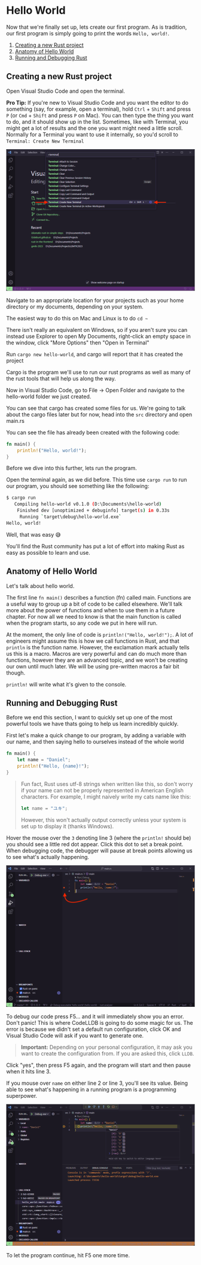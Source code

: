 Hello World
===========

Now that we're finally set up, lets create our first program. As is tradition, our first program is simply going to
print the words `Hello, world!`.

1. [Creating a new Rust project](#creating-a-new-rust-project) 
2. [Anatomy of Hello World](#anatomy-of-hello-world)
3. [Running and Debugging Rust](#running-and-debugging-rust)

Creating a new Rust project
---------------------------

Open Visual Studio Code and open the terminal.

**Pro Tip:** If you're new to Visual Studio Code and you want the editor to do something (say, for example, open a
terminal), hold `Ctrl` + `Shift` and press `P` (or `Cmd` + `Shift` and press `P` on Mac). You can then type the thing
you want to do, and it should show up in the list. Sometimes, like with Terminal, you might get a lot of results and
the one you want might need a little scroll. Normally for a Terminal you want to use it internally, so you'd scroll to
`Terminal: Create New Terminal`

![Open the terminal](./images/vscode-any-command-terminal.png)

Navigate to an appropriate location for your projects such as your home directory or my documents, depending on your
system.

The easiest way to do this on Mac and Linux is to do `cd ~`

There isn't really an equivalent on Windows, so if you aren't sure you can instead use Explorer to open My Documents,
right-click an empty space in the window, click "More Options" then "Open in Terminal"

Run `cargo new hello-world`, and cargo will report that it has created the project

Cargo is the program we'll use to run our rust programs as well as many of the rust tools that will help us along the
way.

Now in Visual Studio Code, go to File -> Open Folder and navigate to the hello-world folder we just created.

You can see that cargo has created some files for us. We're going to talk about the cargo files later but for now,
head into the `src` directory and open main.rs

You can see the file has already been created with the following code:

```rust
fn main() {
    println!("Hello, world!");
}
```

Before we dive into this further, lets run the program.

Open the terminal again, as we did before. This time use `cargo run` to run our program, you should see something like
the following:

```sh
$ cargo run
   Compiling hello-world v0.1.0 (D:\Documents\hello-world)
    Finished dev [unoptimized + debuginfo] target(s) in 0.33s
     Running `target\debug\hello-world.exe`
Hello, world!
```

Well, that was easy 😅

You'll find the Rust community has put a lot of effort into making Rust as easy as possible to learn and use.

Anatomy of Hello World
----------------------

Let's talk about hello world.

The first line `fn main()` describes a function (fn) called main. Functions are a useful way to group up a bit of code
to be called elsewhere. We'll talk more about the power of functions and when to use them in a future chapter. For now
all we need to know is that the main function is called when the program starts, so any code we put in here will run.

At the moment, the only line of code is `println!("Hello, world!");`. A lot of engineers might assume this is how we
call functions in Rust, and that `println` is the function name. However, the exclamation mark actually tells us this
is a macro. Macros are very powerful and can do much more than functions, however they are an advanced topic, and we
won't be creating our own until much later. We will be using pre-written macros a fair bit though.

`println!` will write what it's given to the console.

Running and Debugging Rust
--------------------------

Before we end this section, I want to quickly set up one of the most powerful tools we have thats going to help us
learn incredibly quickly.

First let's make a quick change to our program, by adding a variable with our name, and then saying hello to ourselves
instead of the whole world

```rust
fn main() {
    let name = "Daniel";
    println!("Hello, {name}!");
}
```

> Fun fact, Rust uses utf-8 strings when written like this, so don't worry if your name can not be properly represented in
> American English characters. For example, I might naively write my cats name like this:
>
> ```rust
> let name = "ユキ";
> ```
>
> However, this won't actually output correctly unless your system is set up to display it (thanks Windows).

Hover the mouse over the `3` denoting line 3 (where the `println!` should be) you should see a little red dot  appear.
Click this dot to set a break point. When debugging code, the debugger will pause at break points allowing us to see
what's actually happening.

![Breakpoints](./images/vscode-breakpoint.png)

To debug our code press F5... and it will immediately show you an error. Don't panic! This is where CodeLLDB is going
to do some magic for us. The error is because we didn't set a default run configuration, click OK and Visual Studio Code
will ask if you want to generate one.

> **Important:** Depending on your personal configuration, it may ask you want to create the configuration from. If you
> are asked this, click `LLDB`.

Click "yes", then press F5 again, and the program will start and then pause when it hits line 3.

If you mouse over `name` on either line 2 or line 3, you'll see its value. Being able to see what's happening in a
running program is a programming superpower.

![Breakpoints](./images/vscode-debug.png)

To let the program continue, hit F5 one more time.
